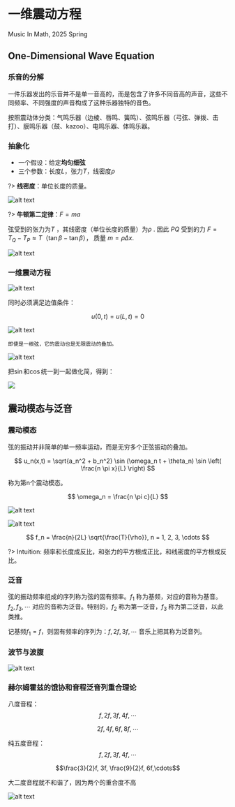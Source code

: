 # 一维震动方程
Music In Math, 2025 Spring

## One-Dimensional Wave Equation

### 乐音的分解
一件乐器发出的乐音并不是单一音高的，而是包含了许多不同音高的声音，这些不同频率、不同强度的声音构成了这种乐器独特的音色。

按照震动体分类：气鸣乐器（边棱、唇鸣、簧鸣）、弦鸣乐器（弓弦、弹拨、击打）、膜鸣乐器（鼓、kazoo）、电鸣乐器、体鸣乐器。

### 抽象化
* 一个假设：给定**均匀细弦**
* 三个参数：长度$L$，张力$T$，线密度$\rho$

?> **线密度**：单位长度的质量。

![alt text](image.png)

?> **牛顿第二定律**：$F=ma$

弦受到的张力为$T$ ，其线密度（单位长度的质量）为$\rho$ . 因此 $PQ$ 受到的力 $F=T_Q -T_P \approx T（\tan \beta-\tan \beta）$， 质量 $m= \rho \Delta x$.

![alt text](image-1.png)

### 一维震动方程
![alt text](image-2.png)

同时必须满足边值条件：

$$
u(0, t) = u(L, t) = 0
$$

![alt text](image-3.png)

`即使是一根弦，它的震动也是无限震动的叠加。`

![alt text](image-4.png)

把$\sin$和$\cos$统一到一起做化简，得到：

![](image-5.png)

## 震动模态与泛音
### 震动模态
弦的振动并非简单的单一频率运动，而是无穷多个正弦振动的叠加。

$$
u_n(x,t) = \sqrt{a_n^2 + b_n^2}  \sin (\omega_n t + \theta_n) \sin \left( \frac{n \pi x}{L} \right) 
$$

称为第n个震动模态。

$$
\omega_n = \frac{n \pi c}{L}
$$

![alt text](image-6.png)

![alt text](image-7.png)

$$
f_n = \frac{n}{2L} \sqrt{\frac{T}{\rho}}, n = 1, 2, 3, \cdots
$$

?> Intuition: 频率和长度成反比，和张力的平方根成正比，和线密度的平方根成反比。

### 泛音
弦的振动频率组成的序列称为弦的固有频率。$f_1$ 称为基频，对应的音称为基音。$f_2, f_3, \cdots$ 对应的音称为泛音。特别的，$f_2$ 称为第一泛音，$f_3$ 称为第二泛音，以此类推。

记基频$f_1=f$，则固有频率的序列为：$f, 2f, 3f, \cdots$ 音乐上把其称为泛音列。

### 波节与波腹
![alt text](image-8.png)

### 赫尔姆霍兹的饿协和音程泛音列重合理论
八度音程：
$$f, 2f, 3f, 4f,\cdots$$

$$2f, 4f, 6f, 8f,\cdots$$

纯五度音程：
$$f, 2f, 3f, 4f,\cdots$$

$$\frac{3}{2}f, 3f, \frac{9}{2}f, 6f,\cdots$$

大二度音程就不和谐了，因为两个的重合度不高

![alt text](image-9.png)

